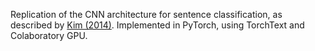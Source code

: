 Replication of the CNN architecture for sentence classification, as described by [Kim (2014)](https://arxiv.org/pdf/1408.5882.pdf). Implemented in PyTorch, using TorchText and Colaboratory GPU.
